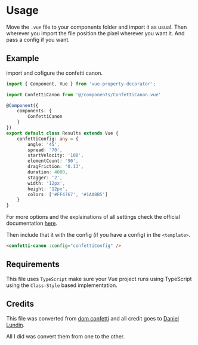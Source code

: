 # Usage
Move the `.vue` file to your components folder and import it as usual. Then wherever you import the file position the pixel wherever you want it. And pass a config if you want.

## Example
import and cofigure the confetti canon.
```ts
import { Component, Vue } from 'vue-property-decorator';

import ConfettiCanon from '@/components/ConfettiCanon.vue'

@Component({
	components: {
		ConfettiCanon
	}
})
export default class Results extends Vue {
	confettiConfig: any = {
		angle: '45',
		spread: '70',
		startVelocity: '100',
		elementCount: '90',
		dragFriction: '0.13',
		duration: 4000,
		stagger: '2',
		width: '12px',
		height: '12px',
		colors: ['#FF4767', '#1AA8B5']
	}
}
```
For more options and the explainations of all settings check the official documentation [here](https://github.com/daniel-lundin/dom-confetti#interface).

Then include that it with the config (if you have a config) in the `<template>`.
```html
<confetti-canon :config="confettiConfig" />
```

## Requirements
This file uses `TypeScript` make sure your Vue project runs using TypeScript using the `Class-Style` based implementation.

## Credits
This file was converted from [dom confetti](https://github.com/daniel-lundin/dom-confetti) and all credit goes to [Daniel Lundin](https://github.com/daniel-lundin).

All I did was convert them from one to the other.

